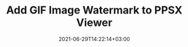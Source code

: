 ---
############################# Static ############################
layout: "auto-gen"
date: 2021-06-29T14:22:14+03:00
draft: false

############################# Head ############################
head_title: "Add GIF Image Watermark to PPSX Viewer in Java"
head_description: "Java API to add GIF image watermark into PowerPoint Slide Show (PPSX) format and 100+ other file formats using GroupDocs.Total suite of documents automation APIs."

############################# Header ############################
title: "Add GIF Image Watermark to PPSX Viewer"
description: "Add GIF or other types of image watermarks into PowerPoint Slide Show (PPSX) format on any position with adjustable size and orientation using GroupDocs.Total suite of documents automation APIs for java applications."
bg_image: "https://cms.admin.containerize.com/templates/aspose/App_Themes/V3/images/bg/header1.png"
bg_overlay: false
button:
    enable: true
    icon: "fas fa-arrow-down"
    label: "Download Free Trial"
    link: "https://downloads.groupdocs.com/total"

############################# SubMenu ############################
submenu:
    enable: true

    left:
        img_alt: "GroupDocs.Total for Java"
        image: "https://cms.admin.containerize.com/templates/groupdocs/images/product-logos/90x90-noborder/groupdocs-total-java.png"
        product: "GroupDocs.Total"
        platform: "Java"

    middle:
        button:

            # button loop
            - link: "https://apireference.groupdocs.com"
              text: "API Reference"

            # button loop
            - link: "https://github.com/groupdocs-total"
              text: "Code Examples"

            # button loop
            - link: "https://products.groupdocs.app/total"
              text: "Live Demos"

            # button loop
            - link: "https://purchase.groupdocs.com/buy"
              text: "Pricing"

    right:
        link_download: "https://downloads.groupdocs.com"
        link_learn: "https://docs.groupdocs.com/total/java/"
        link_buy: "https://purchase.groupdocs.com"

############################# About ############################
about:
    enable: true
    title: "About GroupDocs.Total for Java"
    content: |
        GroupDocs.Total for Java is a suite of document manipulation APIs to perform powerful documents manipulation & automation features within your desktop solutions and web apps without requiring any other commercial application. It enables developers to seamlessly add the documents management and editing features (view, edit, annotate, convert, compare, e-sign, assemble, search, parse, merge, redact and classify) within PDF, Microsoft Office Word, Excel, PowerPoint, OneNote, Visio, Outlook, HTML, images, graphics, diagrams and 100+ other popular file formats.

        GroupDocs.Total APIs are well supported on all major operating systems and Java frameworks.

############################# Steps ############################
steps:
    enable: true
    title_left: "Adding image watermark to PPSX file in Java"
    content_left: |
        [GroupDocs.Total](https://products.groupdocs.com/total/java/) makes it easy for developers to integrate GIF image watermark into PowerPoint (PPSX) file format using a few lines of .NET code.

        *   Instantiate FileInputStream Object with input file
        *   Instantiate Watermarker object using the stream object created above
        *   Use watermark image path as constructor parameter of ImageWatermark class
        *   Set image watermark alignment
        *   Add watermark to the watermarker and generate output file
        *   Set options to view document as HTML
        *   Instantiate Viewer with output file
        
    title_right: "System Requirements"
    content_right: |
        The below code example requires you to install [GroupDocs.Viewer for Java](https://products.groupdocs.com/viewer/java/) and [GroupDocs.Watermark for Java](https://products.groupdocs.com/watermark/java/) libraries. Also, make sure that you have the following prerequisites ready on your system before executing the code below:

        *   Operating Systems: Microsoft Windows, Linux, MacOS
        *   Development Environments: NetBeans, IntelliJ IDEA, Eclipse
        *   Frameworks: Java 7 (1.7) and above
        *   Download the latest version of GroupDocs.Total for Java from [Maven](https://repository.groupdocs.com/webapp/#/artifacts/browse/tree/General/repo/com/groupdocs/groupdocs-total)
        
    code: |
        ```cs
        // Add watermark to (PPSX) file using GroupDocs.Watermark API
        // Instantiate FileInputStream Object with input file
        FileInputStream stream = new FileInputStream("input.ppsx");

        // Instantiate Watermarker object using the stream object created above
        Watermarker watermarker = new Watermarker(stream);
        
        // Use GIF watermark image path as constructor parameter of ImageWatermark class
        ImageWatermark watermark = new ImageWatermark("watermark.gif");
        
        // Set image watermark alignment 
        watermark.setHorizontalAlignment(HorizontalAlignment.Center);
        watermark.setVerticalAlignment(VerticalAlignment.Center);

        //Add watermark to the watermarker and generate output file
        watermarker.add(watermark);
        watermarker.save("output.ppsx");
        
        // Close Watermark, Watermarker and FileInputStream objects
        watermark.close();
        watermarker.close();
        stream.close();

        // View watermarked PPSX file using GroupDocs.Viewer API
        // View watermarked file using GroupDocs.Viewer API
        // Set options to view document as HTML
        HtmlViewOptions options = HtmlViewOptions.forEmbeddedResources("output{0}.html");

        // Instantiate Viewer with output file
        try (Viewer viewer = new Viewer("output.ppsx")) {
          viewer.view(options);
          }
        ```
        
############################# Demos ############################
demos:
    enable: true
    title: "Free Document Automation Apps"
    content: |
        Offline [GroupDocs.Total Apps](https://products.groupdocs.app/total) to view, convert, annotate, compare, sign, assemble, parse, classify, redact and search documents.  
        The live demo has the following benefits
        
############################# About Formats ############################
about_formats:
    enable: true
    format:
        # format loop
        - icon: "far fa-file-powerpoint-o"
          title: " About PPSX File Format"
          content: |
            PPSX, Power Point Slide Show, file are created using Microsoft PowerPoint 2007 and above for Slide Show purpose. It is an update to the PPS file format that was supported by Microsoft PowerPoint 97-2003 versions. When a PPSX file is shared with another user and opened, it starts as PowerPoint show unlike PPTX file that opens in editable mode. The sequence of slide show is the same as in the original presentation. All the slides accompany the images, sounds and other embedded media accompany the presentation slides to the PPSX during the slideshow.

          link: "https://docs.fileformat.com/presentation/ppsx/"
    
############################# Support ############################
support:
    enable: true

############################# Solutions ############################
solutions:
    enable: true
    title: "GroupDocs.Total for Java offers individual solutions for"

    solution:
        # solution loop
        - img_alt: "GroupDocs.Viewer for .NET"
          image: "https://www.groupdocs.cloud/templates/groupdocs/images/product-logos/groupdocs-viewer-net.png"
          product: "GroupDocs.Viewer"
          platform: "Java"
          link: "/viewer/net/"
        
        # solution loop
        - img_alt: "GroupDocs.Annotation for .NET"
          image: "https://www.groupdocs.cloud/templates/groupdocs/images/product-logos/groupdocs-annotation-net.png"
          product: "GroupDocs.Annotation"
          platform: "Java"
          link: "/annotation/net/"

        # solution loop
        - img_alt: "GroupDocs.Conversion for .NET"
          image: "https://www.groupdocs.cloud/templates/groupdocs/images/product-logos/groupdocs-conversion-net.png"
          product: "GroupDocs.Conversion"
          platform: "Java"
          link: "/conversion/net/"

        # solution loop
        - img_alt: "GroupDocs.Comparison for .NET"
          image: "https://www.groupdocs.cloud/templates/groupdocs/images/product-logos/groupdocs-comparison-net.png"
          product: "GroupDocs.Comparison"
          platform: "Java"
          link: "/comparison/net/"

        # solution loop
        - img_alt: "GroupDocs.Signature for .NET"
          image: "https://www.groupdocs.cloud/templates/groupdocs/images/product-logos/groupdocs-signature-net.png"
          product: "GroupDocs.Signature"
          platform: "Java"
          link: "/signature/net/"

        # solution loop
        - img_alt: "GroupDocs.Assembly for .NET"
          image: "https://www.groupdocs.cloud/templates/groupdocs/images/product-logos/groupdocs-assembly-net.png"
          product: "GroupDocs.Assembly"
          platform: "Java"
          link: "/assembly/net/"

        # solution loop
        - img_alt: "GroupDocs.Metadata for .NET"
          image: "https://www.groupdocs.cloud/templates/groupdocs/images/product-logos/groupdocs-metadata-net.png"
          product: "GroupDocs.Metadata"
          platform: "Java"
          link: "/metadata/net/"

        # solution loop
        - img_alt: "GroupDocs.Search for .NET"
          image: "https://www.groupdocs.cloud/templates/groupdocs/images/product-logos/groupdocs-search-net.png"
          product: "GroupDocs.Search"
          platform: "Java"
          link: "/search/net/"

        # solution loop
        - img_alt: "GroupDocs.Parser for .NET"
          image: "https://www.groupdocs.cloud/templates/groupdocs/images/product-logos/groupdocs-parser-net.png"
          product: "GroupDocs.Parser"
          platform: "Java"
          link: "/parser/net/"

        # solution loop
        - img_alt: "GroupDocs.Watermark for .NET"
          image: "https://www.groupdocs.cloud/templates/groupdocs/images/product-logos/groupdocs-watermark-net.png"
          product: "GroupDocs.Watermark"
          platform: "Java"
          link: "/watermark/net/"

        # solution loop
        - img_alt: "GroupDocs.Editor for .NET"
          image: "https://www.groupdocs.cloud/templates/groupdocs/images/product-logos/groupdocs-editor-net.png"
          product: "GroupDocs.Editor"
          platform: "Java"
          link: "/editor/net/"

        # solution loop
        - img_alt: "GroupDocs.Merger for .NET"
          image: "https://www.groupdocs.cloud/templates/groupdocs/images/product-logos/groupdocs-merger-net.png"
          product: "GroupDocs.Merger"
          platform: "Java"
          link: "/merger/net/"

        # solution loop
        - img_alt: "GroupDocs.Redaction for .NET"
          image: "https://www.groupdocs.cloud/templates/groupdocs/images/product-logos/groupdocs_redaction-net.png"
          product: "GroupDocs.Redaction"
          platform: "Java"
          link: "/redaction/net/"

        # solution loop
        - img_alt: "GroupDocs.Classification for .NET"
          image: "https://www.groupdocs.cloud/templates/groupdocs/images/product-logos/groupdocs-classification-net.png"
          product: "GroupDocs.Classification"
          platform: "Java"
          link: "/classification/net/"

############################# Back to top ###############################
back_to_top:
  enable: true
---